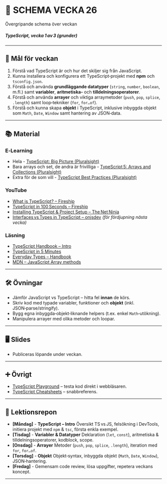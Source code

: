 # 📅 SCHEMA VECKA 26  

Övergripande schema över veckan  

##### TypeScript, vecka 1 av 3 (grunder)

---

## 🎯 Mål för veckan  
1. Förstå vad TypeScript är och hur det skiljer sig från JavaScript.  
2. Kunna installera och konfigurera ett TypeScript‑projekt med **npm** och `tsconfig.json`.  
3. Förstå och använda **grundläggande datatyper** (`string`, `number`, `boolean`, m.fl.) samt **variabler**, **aritmetiska‑** och **tilldelningsoperatorer**.  
4. Förstå och använda **arrayer** och viktiga arraymetoder (`push`, `pop`, `splice`, `.length`) samt loop‑tekniker (`for`, `for…of`).  
5. Förstå och kunna skapa **objekt** i TypeScript, inklusive inbyggda objekt som `Math`, `Date`, `Window` samt hantering av JSON‑data. 

---

## 📚 Material  

### E‑Learning  
* Hela - [TypeScript: Big Picture (Pluralsight)](https://app.pluralsight.com/library/courses/typescript-big-picture/table-of-contents)  
* Bara arrays och set, de andra är frivilliga - [TypeScript 5: Arrays and Collections (Pluralsight)](https://app.pluralsight.com/library/courses/typescript-5-arrays-collections/table-of-contents)
* Extra för de som vill - [TypeScript Best Practices (Pluralsight)](https://app.pluralsight.com/library/courses/typescript-best-practices/table-of-contents)  

### YouTube  
* [What is TypeScript? – Fireship](https://www.youtube.com/watch?v=BwuLxPH8IDs)  
* [TypeScript in 100 Seconds – Fireship](https://www.youtube.com/watch?v=BCg4U1FzODs)  
* [Installing TypeScript & Project Setup – The Net Ninja](https://www.youtube.com/watch?v=ahCwqrYpIuM)  
* [Interfaces vs Types in TypeScript – onjsdev](https://www.youtube.com/watch?v=BTBftM7D9v8) _(för fördjupning nästa vecka)_  

### Läsning  
* [TypeScript Handbook – Intro](https://www.typescriptlang.org/docs/handbook/intro.html)  
* [TypeScript in 5 Minutes](https://www.typescriptlang.org/docs/handbook/typescript-in-5-minutes.html)  
* [Everyday Types – Handbook](https://www.typescriptlang.org/docs/handbook/2/everyday-types.html)  
* [MDN – JavaScript Array methods](https://developer.mozilla.org/en-US/docs/Web/JavaScript/Reference/Global_Objects/Array)  

---

## 🛠️ Övningar  
* Jämför JavaScript vs TypeScript – hitta fel **innan** de körs.  
* Skriv kod med typade variabler, funktioner och **objekt** (inkl. JSON‑parse/stringify).  
* Bygg egna inbyggda‑objekt‑liknande helpers (t.ex. enkel `Math`‑utökning).  
* Manipulera arrayer med olika metoder och loopar.  

---

## 🖥️ Slides
* Publiceras löpande under veckan.

---

## ➕ Övrigt
* [TypeScript Playground](https://www.typescriptlang.org/play) – testa kod direkt i webbläsaren.  
* [TypeScript Cheatsheets](https://github.com/typescript-cheatsheets) – snabbreferens.  

---

## 📑 Lektionsrepon  

* **[Måndag]** - **TypeScript – Intro** Översikt TS vs JS, felsökning i DevTools, initiera projekt med `npm` & `tsc`, första enkla exempel.
* **[Tisdag]** - **Variabler & Datatyper** Deklaration (`let`, `const`), aritmetiska & tilldelningsoperatorer, kodblock, scope. 
* **[Onsdag]** - **Arrayer** Metoder (`push`, `pop`, `splice`, `.length`), iteration med `for`, `for…of`. 
* **[Torsdag]** - **Objekt** Objekt‑syntax, inbyggda objekt (`Math`, `Date`, `Window`), JSON‑hantering. 
* **[Fredag]** - Gemensam code review, lösa uppgifter, repetera veckans koncept. 

---
